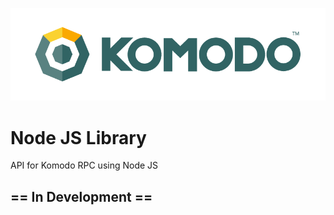 ![Komodo_Logo](logo.png?raw=true)
# Node JS Library
API for Komodo RPC using Node JS

## == In Development ==
